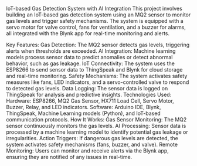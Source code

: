 IoT-based Gas Detection System with AI Integration
This project involves building an IoT-based gas detection system using an MQ2 sensor to monitor gas levels and trigger safety mechanisms. The system is equipped with a servo motor for valve control, fans for ventilation, and a buzzer for alarms, all integrated with the Blynk app for real-time monitoring and alerts.

Key Features:
Gas Detection: The MQ2 sensor detects gas levels, triggering alerts when thresholds are exceeded.
AI Integration: Machine learning models process sensor data to predict anomalies or detect abnormal behavior, such as gas leakage.
IoT Connectivity: The system uses the ESP8266 to send sensor data to ThingSpeak and Blynk for cloud storage and real-time monitoring.
Safety Mechanisms: The system activates safety measures like fans, LED indicators, and a servo-controlled valve to respond to detected gas levels.
Data Logging: The sensor data is logged on ThingSpeak for analysis and predictive insights.
Technologies Used:
Hardware: ESP8266, MQ2 Gas Sensor, HX711 Load Cell, Servo Motor, Buzzer, Relay, and LED indicators.
Software: Arduino IDE, Blynk, ThingSpeak, Machine Learning models (Python), and IoT-based communication protocols.
How It Works:
Gas Sensor Monitoring: The MQ2 sensor continuously monitors the gas levels.
AI Processing: Sensor data is processed by a machine learning model to identify potential gas leakage or irregularities.
Action Triggers: If dangerous gas levels are detected, the system activates safety mechanisms (fans, buzzer, and valve).
Remote Monitoring: Users can monitor and receive alerts via the Blynk app, ensuring they are notified of any issues in real-time.
